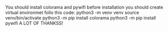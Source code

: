 You should install colorama and pywifi
before installation you should create virtual environmet
follo this code:
python3 -m venv venv
source venv/bin/activate
python3 -m pip install colorama
python3 -m pip install pywifi
A LOT OF THANKSS!
